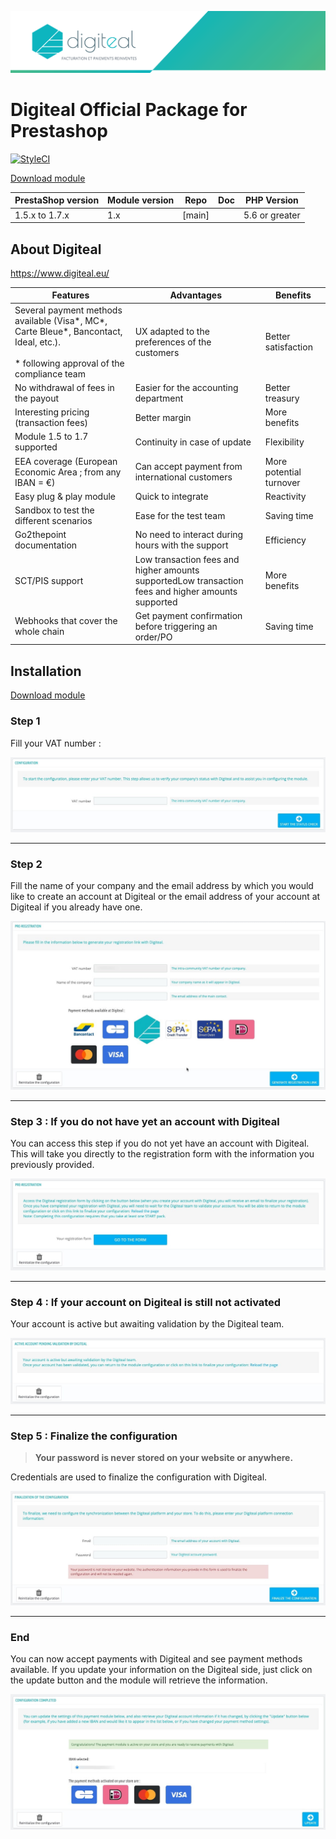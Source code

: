 <p align="center"><a href="https://www.digiteal.eu" target="_blank"><img src="https://raw.githubusercontent.com/Kixell-NicolasJardillier/art/main/digiteal/digiteal-doc-header-logo.png"></a></p>

# Digiteal Official Package for Prestashop

[![StyleCI](https://github.styleci.io/repos/373064684/shield?branch=main)](https://github.styleci.io/repos/373064684?branch=main)

[Download module](https://github.com/Kixell-NicolasJardillier/digiteal/raw/main/digiteal.zip)

| PrestaShop version | Module version |  Repo               | Doc                |  PHP Version |
|--------------------|----------------|---------------------|--------------------|--------------|
| 1.5.x to 1.7.x      | 1.x            |  [main]           |                    |   5.6 or greater    |


## About Digiteal

https://www.digiteal.eu/

| Features | Advantages |  Benefits |
|--------------------|----------------|---------------------|
| Several payment methods available (Visa*, MC*, Carte Bleue*, Bancontact, Ideal, etc.).<br /><br />* following approval of the compliance team| UX adapted to the preferences of the customers | Better satisfaction |
| No withdrawal of fees in the payout| Easier for the accounting department | Better treasury |
| Interesting pricing (transaction fees)| Better margin  | More benefits |
| Module 1.5 to 1.7 supported| Continuity in case of update  | Flexibility |
| EEA coverage (European Economic Area ; from any IBAN = €) | Can accept payment from international customers | More potential turnover |
| Easy plug & play module| Quick to integrate  | Reactivity |
| Sandbox to test the different scenarios | Ease for the test team | Saving time |
| Go2thepoint documentation | No need to interact during hours with the support | Efficiency |
| SCT/PIS support | Low transaction fees and higher amounts supportedLow transaction fees and higher amounts supported | More benefits |
| Webhooks that cover the whole chain | Get payment confirmation before triggering an order/PO | Saving time |


## Installation

[Download module](https://github.com/Kixell-NicolasJardillier/digiteal/raw/main/digiteal.zip)

### Step 1 
Fill your VAT number :

<img src="https://raw.githubusercontent.com/Kixell-NicolasJardillier/art/main/digiteal/step-1.jpg">

* * *

### Step 2

Fill the name of your company and the email address by which you would like to create an account at Digiteal or the email address of your account at Digiteal if you already have one.

<img src="https://raw.githubusercontent.com/Kixell-NicolasJardillier/art/main/digiteal/step-2.jpg">

* * *

### Step 3 : If you do not have yet an account with Digiteal

You can access this step if you do not yet have an account with Digiteal. This will take you directly to the registration form with the information you previously provided.

<img src="https://raw.githubusercontent.com/Kixell-NicolasJardillier/art/main/digiteal/step-3.jpg">

* * *

### Step 4 : If your account on Digiteal is still not activated
Your account is active but awaiting validation by the Digiteal team.

<img src="https://raw.githubusercontent.com/Kixell-NicolasJardillier/art/main/digiteal/step-5.jpg">

* * *

### Step 5 : Finalize the configuration
> **Your password is never stored on your website or anywhere.**

Credentials are used to finalize the configuration with Digiteal.

<img src="https://raw.githubusercontent.com/Kixell-NicolasJardillier/art/main/digiteal/step-6.jpg">

* * *

### End

You can now accept payments with Digiteal and see payment methods available. If you update your information on the Digiteal side, just click on the update button and the module will retrieve the information.

<img src="https://raw.githubusercontent.com/Kixell-NicolasJardillier/art/main/digiteal/step-7.jpg">